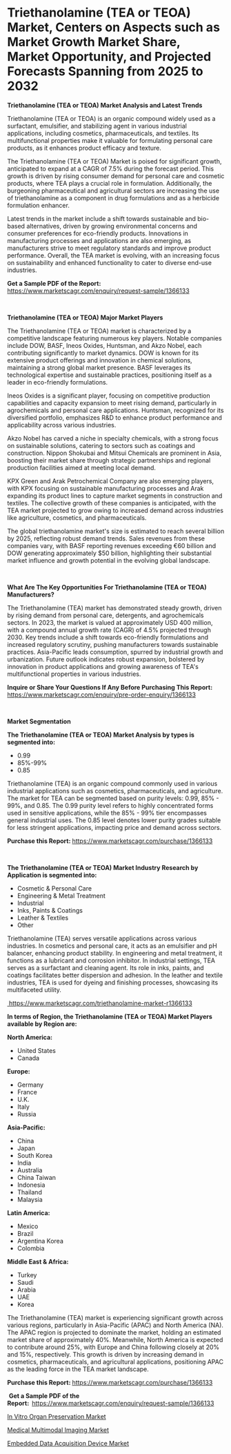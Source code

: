 <p><h1>Triethanolamine (TEA or TEOA) Market, Centers on Aspects such as Market Growth Market Share, Market Opportunity, and Projected Forecasts Spanning from 2025 to 2032</h1></p><p><strong>Triethanolamine (TEA or TEOA) Market Analysis and Latest Trends</strong></p>
<p><p>Triethanolamine (TEA or TEOA) is an organic compound widely used as a surfactant, emulsifier, and stabilizing agent in various industrial applications, including cosmetics, pharmaceuticals, and textiles. Its multifunctional properties make it valuable for formulating personal care products, as it enhances product efficacy and texture.</p><p>The Triethanolamine (TEA or TEOA) Market is poised for significant growth, anticipated to expand at a CAGR of 7.5% during the forecast period. This growth is driven by rising consumer demand for personal care and cosmetic products, where TEA plays a crucial role in formulation. Additionally, the burgeoning pharmaceutical and agricultural sectors are increasing the use of triethanolamine as a component in drug formulations and as a herbicide formulation enhancer.</p><p>Latest trends in the market include a shift towards sustainable and bio-based alternatives, driven by growing environmental concerns and consumer preferences for eco-friendly products. Innovations in manufacturing processes and applications are also emerging, as manufacturers strive to meet regulatory standards and improve product performance. Overall, the TEA market is evolving, with an increasing focus on sustainability and enhanced functionality to cater to diverse end-use industries.</p></p>
<p><strong>Get a Sample PDF of the Report:&nbsp;</strong> <a href="https://www.marketscagr.com/enquiry/request-sample/1366133?utm_campaign=2106&utm_medium=2&utm_source=Github&utm_content=ia&utm_term=22032025&utm_id=triethanolamine-tea-or-teoa">https://www.marketscagr.com/enquiry/request-sample/1366133</a></p>
<p>&nbsp;</p>
<p><strong>Triethanolamine (TEA or TEOA) Major Market Players</strong></p>
<p><p>The Triethanolamine (TEA or TEOA) market is characterized by a competitive landscape featuring numerous key players. Notable companies include DOW, BASF, Ineos Oxides, Huntsman, and Akzo Nobel, each contributing significantly to market dynamics. DOW is known for its extensive product offerings and innovation in chemical solutions, maintaining a strong global market presence. BASF leverages its technological expertise and sustainable practices, positioning itself as a leader in eco-friendly formulations.</p><p>Ineos Oxides is a significant player, focusing on competitive production capabilities and capacity expansion to meet rising demand, particularly in agrochemicals and personal care applications. Huntsman, recognized for its diversified portfolio, emphasizes R&D to enhance product performance and applicability across various industries.</p><p>Akzo Nobel has carved a niche in specialty chemicals, with a strong focus on sustainable solutions, catering to sectors such as coatings and construction. Nippon Shokubai and Mitsui Chemicals are prominent in Asia, boosting their market share through strategic partnerships and regional production facilities aimed at meeting local demand.</p><p>KPX Green and Arak Petrochemical Company are also emerging players, with KPX focusing on sustainable manufacturing processes and Arak expanding its product lines to capture market segments in construction and textiles. The collective growth of these companies is anticipated, with the TEA market projected to grow owing to increased demand across industries like agriculture, cosmetics, and pharmaceuticals.</p><p>The global triethanolamine market's size is estimated to reach several billion by 2025, reflecting robust demand trends. Sales revenues from these companies vary, with BASF reporting revenues exceeding €60 billion and DOW generating approximately $50 billion, highlighting their substantial market influence and growth potential in the evolving global landscape.</p></p>
<p>&nbsp;</p>
<p><strong>What Are The Key Opportunities For Triethanolamine (TEA or TEOA) Manufacturers?</strong></p>
<p><p>The Triethanolamine (TEA) market has demonstrated steady growth, driven by rising demand from personal care, detergents, and agrochemicals sectors. In 2023, the market is valued at approximately USD 400 million, with a compound annual growth rate (CAGR) of 4.5% projected through 2030. Key trends include a shift towards eco-friendly formulations and increased regulatory scrutiny, pushing manufacturers towards sustainable practices. Asia-Pacific leads consumption, spurred by industrial growth and urbanization. Future outlook indicates robust expansion, bolstered by innovation in product applications and growing awareness of TEA's multifunctional properties in various industries.</p></p>
<p><strong>Inquire or Share Your Questions If Any Before Purchasing This Report:</strong> <a href="https://www.marketscagr.com/enquiry/pre-order-enquiry/1366133?utm_campaign=2106&utm_medium=2&utm_source=Github&utm_content=ia&utm_term=22032025&utm_id=triethanolamine-tea-or-teoa">https://www.marketscagr.com/enquiry/pre-order-enquiry/1366133</a></p>
<p>&nbsp;</p>
<p><strong>Market Segmentation</strong></p>
<p><strong>The Triethanolamine (TEA or TEOA) Market Analysis by types is segmented into:</strong></p>
<p><ul><li>0.99</li><li>85%-99%</li><li>0.85</li></ul></p>
<p><p>Triethanolamine (TEA) is an organic compound commonly used in various industrial applications such as cosmetics, pharmaceuticals, and agriculture. The market for TEA can be segmented based on purity levels: 0.99, 85% - 99%, and 0.85. The 0.99 purity level refers to highly concentrated forms used in sensitive applications, while the 85% - 99% tier encompasses general industrial uses. The 0.85 level denotes lower purity grades suitable for less stringent applications, impacting price and demand across sectors.</p></p>
<p><strong>Purchase this Report:&nbsp;</strong><a href="https://www.marketscagr.com/purchase/1366133?utm_campaign=2106&utm_medium=2&utm_source=Github&utm_content=ia&utm_term=22032025&utm_id=triethanolamine-tea-or-teoa">https://www.marketscagr.com/purchase/1366133</a></p>
<p>&nbsp;</p>
<p><strong>The Triethanolamine (TEA or TEOA) Market Industry Research by Application is segmented into:</strong></p>
<p><ul><li>Cosmetic & Personal Care</li><li>Engineering & Metal Treatment</li><li>Industrial</li><li>Inks, Paints & Coatings</li><li>Leather & Textiles</li><li>Other</li></ul></p>
<p><p>Triethanolamine (TEA) serves versatile applications across various industries. In cosmetics and personal care, it acts as an emulsifier and pH balancer, enhancing product stability. In engineering and metal treatment, it functions as a lubricant and corrosion inhibitor. In industrial settings, TEA serves as a surfactant and cleaning agent. Its role in inks, paints, and coatings facilitates better dispersion and adhesion. In the leather and textile industries, TEA is used for dyeing and finishing processes, showcasing its multifaceted utility.</p></p>
<p><a href="https://www.marketscagr.com/triethanolamine-market-r1366133?utm_campaign=2106&utm_medium=2&utm_source=Github&utm_content=ia&utm_term=22032025&utm_id=triethanolamine-tea-or-teoa">&nbsp;https://www.marketscagr.com/triethanolamine-market-r1366133</a></p>
<p><strong>In terms of Region, the Triethanolamine (TEA or TEOA) Market Players available by Region are:</strong></p>
<p>
    <p> <strong> North America: </strong>
        <ul>
            <li>United States</li>
            <li>Canada</li>
        </ul>
        </p> 
    <p> <strong> Europe: </strong>
        <ul>
            <li>Germany</li>
            <li>France</li>
            <li>U.K.</li>
            <li>Italy</li>
            <li>Russia</li>
        </ul>
        </p> 
    <p> <strong> Asia-Pacific: </strong>
        <ul>
            <li>China</li>
            <li>Japan</li>
            <li>South Korea</li>
            <li>India</li>
            <li>Australia</li>
            <li>China Taiwan</li>
            <li>Indonesia</li>
            <li>Thailand</li>
            <li>Malaysia</li>
        </ul>
        </p> 
    <p> <strong> Latin America: </strong>
        <ul>
            <li>Mexico</li>
            <li>Brazil</li>
            <li>Argentina Korea</li>
            <li>Colombia</li>
        </ul>
        </p> 
    <p> <strong> Middle East & Africa: </strong>
        <ul>
            <li>Turkey</li>
            <li>Saudi</li>
            <li>Arabia</li>
            <li>UAE</li>
            <li>Korea</li>
        </ul>
    </p>
    </p>
<p><p>The Triethanolamine (TEA) market is experiencing significant growth across various regions, particularly in Asia-Pacific (APAC) and North America (NA). The APAC region is projected to dominate the market, holding an estimated market share of approximately 40%. Meanwhile, North America is expected to contribute around 25%, with Europe and China following closely at 20% and 15%, respectively. This growth is driven by increasing demand in cosmetics, pharmaceuticals, and agricultural applications, positioning APAC as the leading force in the TEA market landscape.</p></p>
<p><strong>Purchase this Report: </strong><a href="https://www.marketscagr.com/purchase/1366133?utm_campaign=2106&utm_medium=2&utm_source=Github&utm_content=ia&utm_term=22032025&utm_id=triethanolamine-tea-or-teoa">https://www.marketscagr.com/purchase/1366133</a></p>
<p>&nbsp;<strong>Get a Sample PDF of the Report:&nbsp;&nbsp;</strong><a href="https://www.marketscagr.com/enquiry/request-sample/1366133?utm_campaign=2106&utm_medium=2&utm_source=Github&utm_content=ia&utm_term=22032025&utm_id=triethanolamine-tea-or-teoa">https://www.marketscagr.com/enquiry/request-sample/1366133</a></p>
<p><strong></strong></p>
<p><p><a href="https://github.com/fallalenoswG/Market-Research-Report-List-1/blob/main/in-vitro-organ-preservation-market.md?utm_campaign=2106&utm_medium=2&utm_source=Github&utm_content=ia&utm_term=22032025&utm_id=triethanolamine-tea-or-teoa">In Vitro Organ Preservation Market</a></p><p><a href="https://github.com/YashRP12/Market-Research-Report-List-7/blob/main/medical-multimodal-imaging-market.md?utm_campaign=2106&utm_medium=2&utm_source=Github&utm_content=ia&utm_term=22032025&utm_id=triethanolamine-tea-or-teoa">Medical Multimodal Imaging Market</a></p><p><a href="https://github.com/JosephineMcguire65/Market-Research-Report-List-2/blob/main/embedded-data-acquisition-device-market.md?utm_campaign=2106&utm_medium=2&utm_source=Github&utm_content=ia&utm_term=22032025&utm_id=triethanolamine-tea-or-teoa">Embedded Data Acquisition Device Market</a></p></p>